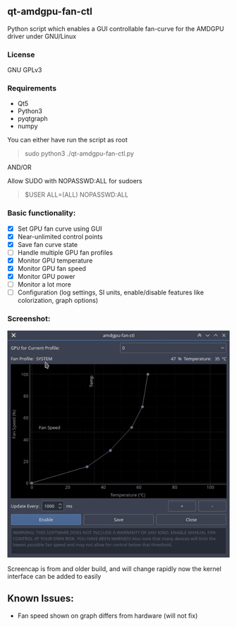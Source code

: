 ## qt-amdgpu-fan-ctl
Python script which enables a GUI controllable fan-curve for the AMDGPU driver under GNU/Linux

### License
GNU GPLv3

### Requirements
- Qt5
- Python3
- pyqtgraph
- numpy

You can either have run the script as root
> sudo python3 ./qt-amdgpu-fan-ctl.py

AND/OR

Allow SUDO with NOPASSWD:ALL for sudoers
> $USER ALL=(ALL) NOPASSWD:ALL

### Basic functionality:
- [x] Set GPU fan curve using GUI
- [x] Near-unlimited control points
- [x] Save fan curve state
- [ ] Handle multiple GPU fan profiles
- [x] Monitor GPU temperature
- [x] Monitor GPU fan speed
- [x] Monitor GPU power
- [ ] Monitor a lot more
- [ ] Configuration (log settings, SI units, enable/disable features like colorization, graph options)

### Screenshot:
![Image showing GUI with gpu fan curve plot and various controls](media/qt-amdgpu-fan-ctl.gif "Main GUI")

Screencap is from and older build, and will change rapidly now the kernel interface can be added to easily

## Known Issues:
- Fan speed shown on graph differs from hardware (will not fix)
